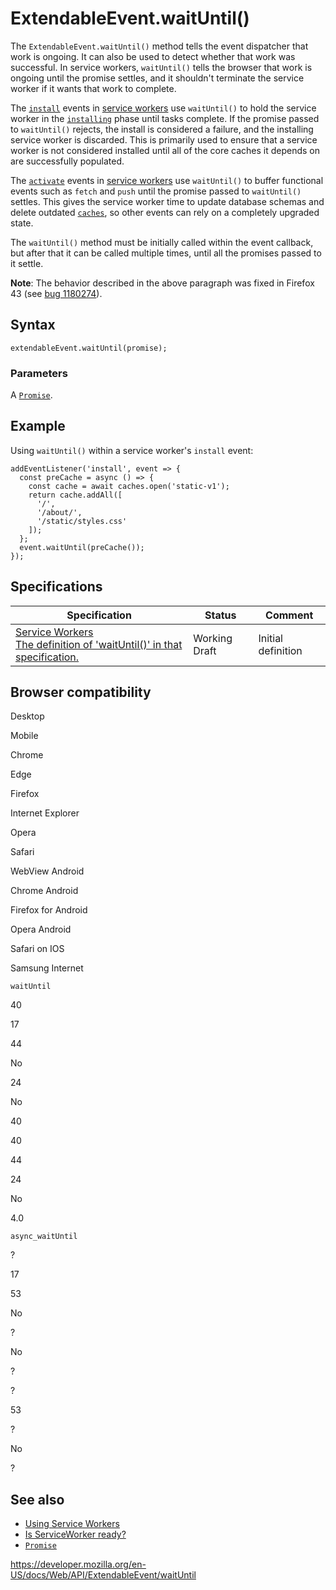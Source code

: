 # ExtendableEvent.waitUntil()

The `ExtendableEvent.waitUntil()` method tells the event dispatcher that work is ongoing. It can also be used to detect whether that work was successful. In service workers, `waitUntil()` tells the browser that work is ongoing until the promise settles, and it shouldn't terminate the service worker if it wants that work to complete.

The [`install`](../serviceworkerglobalscope/install_event) events in [service workers](../serviceworkerglobalscope) use `waitUntil()` to hold the service worker in the [`installing`](../serviceworkerregistration/installing) phase until tasks complete. If the promise passed to `waitUntil()` rejects, the install is considered a failure, and the installing service worker is discarded. This is primarily used to ensure that a service worker is not considered installed until all of the core caches it depends on are successfully populated.

The [`activate`](../serviceworkerglobalscope/activate_event) events in [service workers](../serviceworkerglobalscope) use `waitUntil()` to buffer functional events such as `fetch` and `push` until the promise passed to `waitUntil()` settles. This gives the service worker time to update database schemas and delete outdated [`caches`](../cache), so other events can rely on a completely upgraded state.

The `waitUntil()` method must be initially called within the event callback, but after that it can be called multiple times, until all the promises passed to it settle.

**Note**: The behavior described in the above paragraph was fixed in Firefox 43 (see [bug 1180274](https://bugzilla.mozilla.org/show_bug.cgi?id=1180274)).

## Syntax

    extendableEvent.waitUntil(promise);

### Parameters

A [`Promise`](https://developer.mozilla.org/en-US/docs/Web/JavaScript/Reference/Global_Objects/Promise).

## Example

Using `waitUntil()` within a service worker's `install` event:

    addEventListener('install', event => {
      const preCache = async () => {
        const cache = await caches.open('static-v1');
        return cache.addAll([
          '/',
          '/about/',
          '/static/styles.css'
        ]);
      };
      event.waitUntil(preCache());
    });

## Specifications

<table><thead><tr class="header"><th>Specification</th><th>Status</th><th>Comment</th></tr></thead><tbody><tr class="odd"><td><a href="https://w3c.github.io/ServiceWorker/#dom-extendableevent-waituntil">Service Workers<br />
<span class="small">The definition of 'waitUntil()' in that specification.</span></a></td><td><span class="spec-wd">Working Draft</span></td><td>Initial definition</td></tr></tbody></table>

## Browser compatibility

Desktop

Mobile

Chrome

Edge

Firefox

Internet Explorer

Opera

Safari

WebView Android

Chrome Android

Firefox for Android

Opera Android

Safari on IOS

Samsung Internet

`waitUntil`

40

17

44

No

24

No

40

40

44

24

No

4.0

`async_waitUntil`

?

17

53

No

?

No

?

?

53

?

No

?

## See also

- [Using Service Workers](../service_worker_api/using_service_workers)
- [Is ServiceWorker ready?](https://jakearchibald.github.io/isserviceworkerready/)
- [`Promise`](https://developer.mozilla.org/en-US/docs/Web/JavaScript/Reference/Global_Objects/Promise)

<a href="https://developer.mozilla.org/en-US/docs/Web/API/ExtendableEvent/waitUntil" class="_attribution-link">https://developer.mozilla.org/en-US/docs/Web/API/ExtendableEvent/waitUntil</a>
